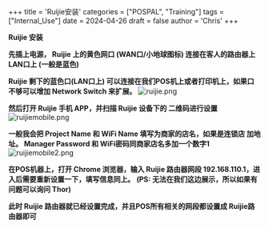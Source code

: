+++
title = 'Ruijie安装'
categories = ["POSPAL", "Training"]
tags = ["Internal_Use"]
date = 2024-04-26
draft = false
author = 'Chris'
+++

**Ruijie 安装** 

**先插上电源， Ruijie 上的黄色网口 (WAN口/小地球图标) 连接在客人的路由器上LAN口上 (一般是蓝色)**

**Ruijie 剩下的蓝色口(LAN口上) 可以连接在我们POS机上或者打印机上，如果口不够可以增加 Network Switch 来扩展。**
![ruijie.png](/img/ruijie.png)

**然后打开 Ruijie 手机 APP，并扫描 Ruijie 设备下的 二维码进行设置**
![ruijiemobile.png](/img/ruijiemobile.png)

**一般我会把 Project Name 和 WiFi Name 填写为商家的店名，如果是连锁店 加地址。 Manager Password 和 WiFi密码同商家店名多加一个数字1**
![ruijiemobile2.png](/img/ruijiemobile2.png)

**在POS机器上，打开 Chrome 浏览器，输入 Ruijie 路由器网段 192.168.110.1，进入后需要重新设置一下，填写信息同上。**
**(PS: 无法在我们这边展示，所以如果有问题可以询问 Thor)**

**此时 Ruijie 路由器就已经设置完成，并且POS所有相关的网段都设置成 Ruijie路由器即可**